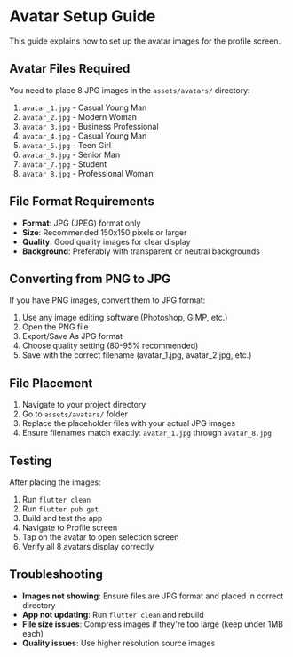 # Avatar Setup Guide

This guide explains how to set up the avatar images for the profile screen.

## Avatar Files Required

You need to place 8 JPG images in the `assets/avatars/` directory:

1. `avatar_1.jpg` - Casual Young Man
2. `avatar_2.jpg` - Modern Woman  
3. `avatar_3.jpg` - Business Professional
4. `avatar_4.jpg` - Casual Young Man
5. `avatar_5.jpg` - Teen Girl
6. `avatar_6.jpg` - Senior Man
7. `avatar_7.jpg` - Student
8. `avatar_8.jpg` - Professional Woman

## File Format Requirements

- **Format**: JPG (JPEG) format only
- **Size**: Recommended 150x150 pixels or larger
- **Quality**: Good quality images for clear display
- **Background**: Preferably with transparent or neutral backgrounds

## Converting from PNG to JPG

If you have PNG images, convert them to JPG format:

1. Use any image editing software (Photoshop, GIMP, etc.)
2. Open the PNG file
3. Export/Save As JPG format
4. Choose quality setting (80-95% recommended)
5. Save with the correct filename (avatar_1.jpg, avatar_2.jpg, etc.)

## File Placement

1. Navigate to your project directory
2. Go to `assets/avatars/` folder
3. Replace the placeholder files with your actual JPG images
4. Ensure filenames match exactly: `avatar_1.jpg` through `avatar_8.jpg`

## Testing

After placing the images:
1. Run `flutter clean`
2. Run `flutter pub get`
3. Build and test the app
4. Navigate to Profile screen
5. Tap on the avatar to open selection screen
6. Verify all 8 avatars display correctly

## Troubleshooting

- **Images not showing**: Ensure files are JPG format and placed in correct directory
- **App not updating**: Run `flutter clean` and rebuild
- **File size issues**: Compress images if they're too large (keep under 1MB each)
- **Quality issues**: Use higher resolution source images
